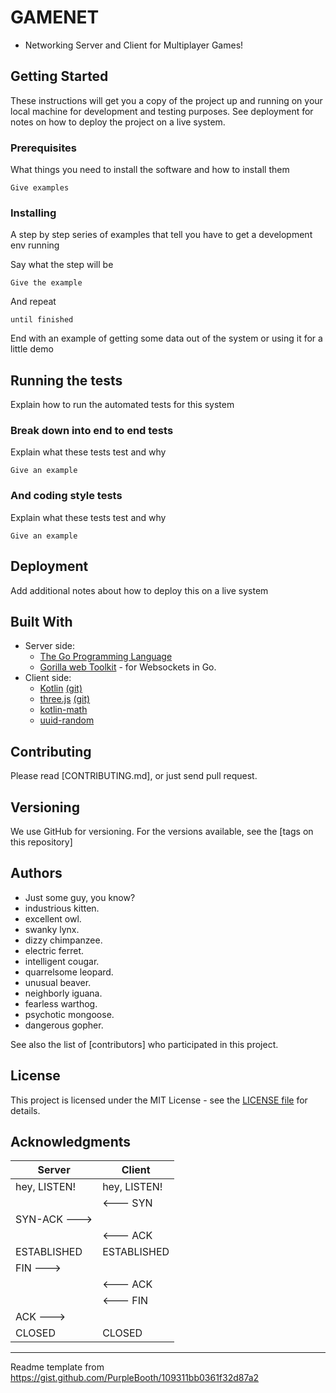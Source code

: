 # GAMENET

* Networking Server and Client for Multiplayer Games!

## Getting Started

These instructions will get you a copy of the project up and running on your local machine for development and testing purposes. See deployment for notes on how to deploy the project on a live system.


### Prerequisites

What things you need to install the software and how to install them

```
Give examples
```

### Installing

A step by step series of examples that tell you have to get a development env running

Say what the step will be

```
Give the example
```

And repeat

```
until finished
```

End with an example of getting some data out of the system or using it for a little demo

## Running the tests

Explain how to run the automated tests for this system

### Break down into end to end tests

Explain what these tests test and why

```
Give an example
```

### And coding style tests

Explain what these tests test and why

```
Give an example
```

## Deployment

Add additional notes about how to deploy this on a live system

## Built With

* Server side:
  * [The Go Programming Language](https://golang.org/)
  * [Gorilla web Toolkit](https://github.com/gorilla) - for Websockets in Go.
* Client side:
  * [Kotlin](https://kotlinlang.org/)   [(git)](https://github.com/JetBrains/kotlin)
  * [three.js](https://threejs.org/)    [(git)](https://github.com/mrdoob/three.js/)
  * [kotlin-math](https://github.com/romainguy/kotlin-math)
  * [uuid-random](https://github.com/jchook/uuid-random)


## Contributing

Please read [CONTRIBUTING.md], or just send pull request.

## Versioning

We use GitHub for versioning. For the versions available, see the [tags on this repository]

## Authors

* Just some guy, you know?
* industrious kitten.
* excellent owl.
* swanky lynx.
* dizzy chimpanzee.
* electric ferret.
* intelligent cougar.
* quarrelsome leopard.
* unusual beaver.
* neighborly iguana.
* fearless warthog.
* psychotic mongoose.
* dangerous gopher.

See also the list of [contributors] who participated in this project.

## License

This project is licensed under the MIT License - see the [LICENSE file](LICENSE) for details.

## Acknowledgments



|    Server        |     Client        |
| ---------------- | ----------------- |
| hey, LISTEN!     | hey, LISTEN!      |
|                  | <--- SYN          |
| SYN-ACK --->     |                   |
|                  | <--- ACK          |
| ESTABLISHED      | ESTABLISHED       |
| FIN --->         |                   |
|                  | <--- ACK          |
|                  | <--- FIN          |
| ACK --->         |                   |
| CLOSED           | CLOSED            |



---

Readme template from https://gist.github.com/PurpleBooth/109311bb0361f32d87a2